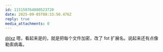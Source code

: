 ```yaml
---
id: 115150764800523720
date: 2025-09-05T08:33:50.476Z
reply: true
media_attachments: 0
---
```


[@lxz](https://mkacg.com/@lxz) 嗯，看起来是的，就是把每个文件加密，改了 fot 扩展名。说起来还有点像勒索病毒。

